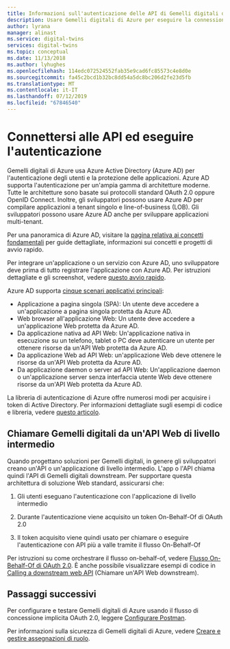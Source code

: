 ```yaml
---
title: Informazioni sull'autenticazione delle API di Gemelli digitali di Azure | Microsoft Docs
description: Usare Gemelli digitali di Azure per eseguire la connessione e l'autenticazione alle API
author: lyrana
manager: alinast
ms.service: digital-twins
services: digital-twins
ms.topic: conceptual
ms.date: 11/13/2018
ms.author: lyhughes
ms.openlocfilehash: 114edc072524552fab35e9cad6fc85573c4e8d0e
ms.sourcegitcommit: fa45c2bcd1b32bc8dd54a5dc8bc206d2fe23d5fb
ms.translationtype: MT
ms.contentlocale: it-IT
ms.lasthandoff: 07/12/2019
ms.locfileid: "67846540"
---
```

# <a name="connect-and-authenticate-to-apis"></a>Connettersi alle API ed eseguire l'autenticazione

Gemelli digitali di Azure usa Azure Active Directory (Azure AD) per l'autenticazione degli utenti e la protezione delle applicazioni. Azure AD supporta l'autenticazione per un'ampia gamma di architetture moderne. Tutte le architetture sono basate sui protocolli standard OAuth 2.0 oppure OpenID Connect. Inoltre, gli sviluppatori possono usare Azure AD per compilare applicazioni a tenant singolo e line-of-business (LOB). Gli sviluppatori possono usare Azure AD anche per sviluppare applicazioni multi-tenant.

Per una panoramica di Azure AD, visitare la [pagina relativa ai concetti fondamentali](https://docs.microsoft.com/azure/active-directory/fundamentals/index) per guide dettagliate, informazioni sui concetti e progetti di avvio rapido.

Per integrare un'applicazione o un servizio con Azure AD, uno sviluppatore deve prima di tutto registrare l'applicazione con Azure AD. Per istruzioni dettagliate e gli screenshot, vedere [questo avvio rapido](https://docs.microsoft.com/azure/active-directory/develop/quickstart-v1-add-azure-ad-app).

Azure AD supporta [cinque scenari applicativi principali](https://docs.microsoft.com/azure/active-directory/develop/v2-app-types):

* Applicazione a pagina singola (SPA): Un utente deve accedere a un'applicazione a pagina singola protetta da Azure AD.
* Web browser all'applicazione Web: Un utente deve accedere a un'applicazione Web protetta da Azure AD.
* Da applicazione nativa ad API Web: Un'applicazione nativa in esecuzione su un telefono, tablet o PC deve autenticare un utente per ottenere risorse da un'API Web protetta da Azure AD.
* Da applicazione Web ad API Web: un'applicazione Web deve ottenere le risorse da un'API Web protetta da Azure AD.
* Da applicazione daemon o server ad API Web: Un'applicazione daemon o un'applicazione server senza interfaccia utente Web deve ottenere risorse da un'API Web protetta da Azure AD.

La libreria di autenticazione di Azure offre numerosi modi per acquisire i token di Active Directory. Per informazioni dettagliate sugli esempi di codice e libreria, vedere [questo articolo](https://github.com/AzureAD/azure-activedirectory-library-for-dotnet/wiki).

## <a name="call-digital-twins-from-a-middle-tier-web-api"></a>Chiamare Gemelli digitali da un'API Web di livello intermedio

Quando progettano soluzioni per Gemelli digitali, in genere gli sviluppatori creano un'API o un'applicazione di livello intermedio. L'app o l'API chiama quindi l'API di Gemelli digitali downstream. Per supportare questa architettura di soluzione Web standard, assicurarsi che:

1. Gli utenti eseguano l'autenticazione con l'applicazione di livello intermedio

1. Durante l'autenticazione viene acquisito un token On-Behalf-Of di OAuth 2.0

1. Il token acquisito viene quindi usato per chiamare o eseguire l'autenticazione con API più a valle tramite il flusso On-Behalf-Of

Per istruzioni su come orchestrare il flusso on-behalf-of, vedere [Flusso On-Behalf-Of di OAuth 2.0](https://docs.microsoft.com/azure/active-directory/develop/v2-oauth2-on-behalf-of-flow). È anche possibile visualizzare esempi di codice in [Calling a downstream web API](https://azure.microsoft.com/resources/samples/active-directory-dotnet-webapi-onbehalfof/) (Chiamare un'API Web downstream).

## <a name="next-steps"></a>Passaggi successivi

Per configurare e testare Gemelli digitali di Azure usando il flusso di concessione implicita OAuth 2.0, leggere [Configurare Postman](./how-to-configure-postman.md).

Per informazioni sulla sicurezza di Gemelli digitali di Azure, vedere [Creare e gestire assegnazioni di ruolo](./security-create-manage-role-assignments.md).